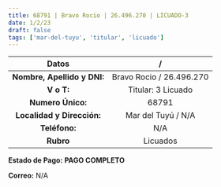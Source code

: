 ```yaml
---
title: 68791 | Bravo Rocio | 26.496.270 | LICUADO-3
date: 1/2/23
draft: false
tags: ['mar-del-tuyu', 'titular', 'licuado']
---
```


|          **Datos**          |             /            |
|:---------------------------:|:------------------------:|
| **Nombre, Apellido y DNI:** | Bravo Rocio / 26.496.270 |
|          **V o T:**         |    Titular: 3 Licuado    |
|      **Numero Único:**      |           68791          |
|  **Localidad y Dirección:** |    Mar del Tuyú / N/A    |
|        **Teléfono:**        |            N/A           |
|          **Rubro**          |         Licuados         |

**Estado de Pago:** **PAGO COMPLETO**

**Correo:** N/A
